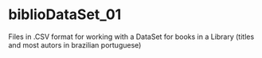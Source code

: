 # biblioDataSet_01
Files in .CSV format for working with a DataSet for books in a Library (titles and most autors in brazilian portuguese)
